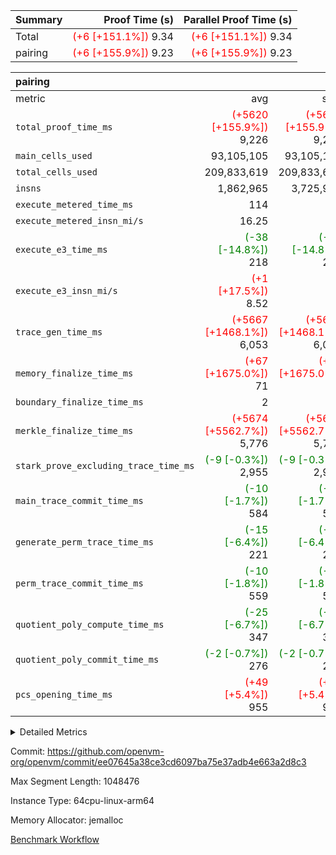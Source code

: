 | Summary | Proof Time (s) | Parallel Proof Time (s) |
|:---|---:|---:|
| Total | <span style='color: red'>(+6 [+151.1%])</span> 9.34 | <span style='color: red'>(+6 [+151.1%])</span> 9.34 |
| pairing | <span style='color: red'>(+6 [+155.9%])</span> 9.23 | <span style='color: red'>(+6 [+155.9%])</span> 9.23 |


| pairing |||||
|:---|---:|---:|---:|---:|
|metric|avg|sum|max|min|
| `total_proof_time_ms ` | <span style='color: red'>(+5620 [+155.9%])</span> 9,226 | <span style='color: red'>(+5620 [+155.9%])</span> 9,226 | <span style='color: red'>(+5620 [+155.9%])</span> 9,226 | <span style='color: red'>(+5620 [+155.9%])</span> 9,226 |
| `main_cells_used     ` |  93,105,105 |  93,105,105 |  93,105,105 |  93,105,105 |
| `total_cells_used    ` |  209,833,619 |  209,833,619 |  209,833,619 |  209,833,619 |
| `insns               ` |  1,862,965 |  3,725,930 |  1,862,965 |  1,862,965 |
| `execute_metered_time_ms` |  114 | -          | -          | -          |
| `execute_metered_insn_mi/s` |  16.25 | -          |  16.25 |  16.25 |
| `execute_e3_time_ms  ` | <span style='color: green'>(-38 [-14.8%])</span> 218 | <span style='color: green'>(-38 [-14.8%])</span> 218 | <span style='color: green'>(-38 [-14.8%])</span> 218 | <span style='color: green'>(-38 [-14.8%])</span> 218 |
| `execute_e3_insn_mi/s` | <span style='color: red'>(+1 [+17.5%])</span> 8.52 | -          | <span style='color: red'>(+1 [+17.5%])</span> 8.52 | <span style='color: red'>(+1 [+17.5%])</span> 8.52 |
| `trace_gen_time_ms   ` | <span style='color: red'>(+5667 [+1468.1%])</span> 6,053 | <span style='color: red'>(+5667 [+1468.1%])</span> 6,053 | <span style='color: red'>(+5667 [+1468.1%])</span> 6,053 | <span style='color: red'>(+5667 [+1468.1%])</span> 6,053 |
| `memory_finalize_time_ms` | <span style='color: red'>(+67 [+1675.0%])</span> 71 | <span style='color: red'>(+67 [+1675.0%])</span> 71 | <span style='color: red'>(+67 [+1675.0%])</span> 71 | <span style='color: red'>(+67 [+1675.0%])</span> 71 |
| `boundary_finalize_time_ms` |  2 |  2 |  2 |  2 |
| `merkle_finalize_time_ms` | <span style='color: red'>(+5674 [+5562.7%])</span> 5,776 | <span style='color: red'>(+5674 [+5562.7%])</span> 5,776 | <span style='color: red'>(+5674 [+5562.7%])</span> 5,776 | <span style='color: red'>(+5674 [+5562.7%])</span> 5,776 |
| `stark_prove_excluding_trace_time_ms` | <span style='color: green'>(-9 [-0.3%])</span> 2,955 | <span style='color: green'>(-9 [-0.3%])</span> 2,955 | <span style='color: green'>(-9 [-0.3%])</span> 2,955 | <span style='color: green'>(-9 [-0.3%])</span> 2,955 |
| `main_trace_commit_time_ms` | <span style='color: green'>(-10 [-1.7%])</span> 584 | <span style='color: green'>(-10 [-1.7%])</span> 584 | <span style='color: green'>(-10 [-1.7%])</span> 584 | <span style='color: green'>(-10 [-1.7%])</span> 584 |
| `generate_perm_trace_time_ms` | <span style='color: green'>(-15 [-6.4%])</span> 221 | <span style='color: green'>(-15 [-6.4%])</span> 221 | <span style='color: green'>(-15 [-6.4%])</span> 221 | <span style='color: green'>(-15 [-6.4%])</span> 221 |
| `perm_trace_commit_time_ms` | <span style='color: green'>(-10 [-1.8%])</span> 559 | <span style='color: green'>(-10 [-1.8%])</span> 559 | <span style='color: green'>(-10 [-1.8%])</span> 559 | <span style='color: green'>(-10 [-1.8%])</span> 559 |
| `quotient_poly_compute_time_ms` | <span style='color: green'>(-25 [-6.7%])</span> 347 | <span style='color: green'>(-25 [-6.7%])</span> 347 | <span style='color: green'>(-25 [-6.7%])</span> 347 | <span style='color: green'>(-25 [-6.7%])</span> 347 |
| `quotient_poly_commit_time_ms` | <span style='color: green'>(-2 [-0.7%])</span> 276 | <span style='color: green'>(-2 [-0.7%])</span> 276 | <span style='color: green'>(-2 [-0.7%])</span> 276 | <span style='color: green'>(-2 [-0.7%])</span> 276 |
| `pcs_opening_time_ms ` | <span style='color: red'>(+49 [+5.4%])</span> 955 | <span style='color: red'>(+49 [+5.4%])</span> 955 | <span style='color: red'>(+49 [+5.4%])</span> 955 | <span style='color: red'>(+49 [+5.4%])</span> 955 |



<details>
<summary>Detailed Metrics</summary>

|  | keygen_time_ms | commit_exe_time_ms | app proof_time_ms |
| --- | --- | --- |
|  | 705 | 9 | 21,831 | 

| group | prove_segment_time_ms | memory_to_vec_partition_time_ms | insns | fri.log_blowup | execute_metered_time_ms | execute_metered_insn_mi/s | compute_user_public_values_proof_time_ms |
| --- | --- | --- | --- | --- | --- | --- | --- |
| pairing | 10,611 | 506 | 1,862,965 | 1 | 114 | 16.25 | 11,097 | 

| group | air_name | quotient_deg | interactions | constraints |
| --- | --- | --- | --- | --- |
| pairing | AccessAdapterAir<16> | 2 | 5 | 12 | 
| pairing | AccessAdapterAir<2> | 2 | 5 | 12 | 
| pairing | AccessAdapterAir<32> | 2 | 5 | 12 | 
| pairing | AccessAdapterAir<4> | 2 | 5 | 12 | 
| pairing | AccessAdapterAir<8> | 2 | 5 | 12 | 
| pairing | BitwiseOperationLookupAir<8> | 2 | 2 | 4 | 
| pairing | MemoryMerkleAir<8> | 2 | 4 | 39 | 
| pairing | PersistentBoundaryAir<8> | 2 | 3 | 7 | 
| pairing | PhantomAir | 2 | 3 | 5 | 
| pairing | Poseidon2PeripheryAir<BabyBearParameters>, 1> | 2 | 1 | 286 | 
| pairing | ProgramAir | 1 | 1 | 4 | 
| pairing | RangeTupleCheckerAir<2> | 1 | 1 | 4 | 
| pairing | Rv32HintStoreAir | 2 | 18 | 28 | 
| pairing | VariableRangeCheckerAir | 1 | 1 | 4 | 
| pairing | VmAirWrapper<Rv32BaseAluAdapterAir, BaseAluCoreAir<4, 8> | 2 | 20 | 37 | 
| pairing | VmAirWrapper<Rv32BaseAluAdapterAir, LessThanCoreAir<4, 8> | 2 | 18 | 40 | 
| pairing | VmAirWrapper<Rv32BaseAluAdapterAir, ShiftCoreAir<4, 8> | 2 | 24 | 91 | 
| pairing | VmAirWrapper<Rv32BranchAdapterAir, BranchEqualCoreAir<4> | 2 | 11 | 20 | 
| pairing | VmAirWrapper<Rv32BranchAdapterAir, BranchLessThanCoreAir<4, 8> | 2 | 13 | 35 | 
| pairing | VmAirWrapper<Rv32CondRdWriteAdapterAir, Rv32JalLuiCoreAir> | 2 | 10 | 18 | 
| pairing | VmAirWrapper<Rv32IsEqualModAdapterAir<2, 1, 32, 32>, ModularIsEqualCoreAir<32, 4, 8> | 2 | 25 | 225 | 
| pairing | VmAirWrapper<Rv32JalrAdapterAir, Rv32JalrCoreAir> | 2 | 16 | 20 | 
| pairing | VmAirWrapper<Rv32LoadStoreAdapterAir, LoadSignExtendCoreAir<4, 8> | 2 | 18 | 33 | 
| pairing | VmAirWrapper<Rv32LoadStoreAdapterAir, LoadStoreCoreAir<4> | 2 | 17 | 40 | 
| pairing | VmAirWrapper<Rv32MultAdapterAir, DivRemCoreAir<4, 8> | 2 | 25 | 84 | 
| pairing | VmAirWrapper<Rv32MultAdapterAir, MulHCoreAir<4, 8> | 2 | 24 | 31 | 
| pairing | VmAirWrapper<Rv32MultAdapterAir, MultiplicationCoreAir<4, 8> | 2 | 19 | 19 | 
| pairing | VmAirWrapper<Rv32RdWriteAdapterAir, Rv32AuipcCoreAir> | 2 | 12 | 14 | 
| pairing | VmAirWrapper<Rv32VecHeapAdapterAir<1, 2, 2, 32, 32>, FieldExpressionCoreAir> | 2 | 415 | 480 | 
| pairing | VmAirWrapper<Rv32VecHeapAdapterAir<2, 1, 1, 32, 32>, FieldExpressionCoreAir> | 2 | 158 | 190 | 
| pairing | VmAirWrapper<Rv32VecHeapAdapterAir<2, 2, 2, 32, 32>, FieldExpressionCoreAir> | 2 | 428 | 457 | 
| pairing | VmConnectorAir | 2 | 5 | 11 | 

| group | air_name | segment | rows | prep_cols | perm_cols | main_cols | cells |
| --- | --- | --- | --- | --- | --- | --- | --- |
| pairing | AccessAdapterAir<16> | 0 | 262,144 |  | 16 | 25 | 10,747,904 | 
| pairing | AccessAdapterAir<32> | 0 | 131,072 |  | 16 | 41 | 7,471,104 | 
| pairing | AccessAdapterAir<8> | 0 | 524,288 |  | 16 | 17 | 17,301,504 | 
| pairing | BitwiseOperationLookupAir<8> | 0 | 65,536 | 3 | 8 | 2 | 655,360 | 
| pairing | MemoryMerkleAir<8> | 0 | 32,768 |  | 16 | 32 | 1,572,864 | 
| pairing | PersistentBoundaryAir<8> | 0 | 32,768 |  | 12 | 20 | 1,048,576 | 
| pairing | PhantomAir | 0 | 1 |  | 12 | 6 | 18 | 
| pairing | Poseidon2PeripheryAir<BabyBearParameters>, 1> | 0 | 32,768 |  | 8 | 300 | 10,092,544 | 
| pairing | ProgramAir | 0 | 32,768 |  | 8 | 10 | 589,824 | 
| pairing | RangeTupleCheckerAir<2> | 0 | 524,288 | 2 | 8 | 1 | 4,718,592 | 
| pairing | Rv32HintStoreAir | 0 | 256 |  | 44 | 32 | 19,456 | 
| pairing | VariableRangeCheckerAir | 0 | 262,144 | 2 | 8 | 1 | 2,359,296 | 
| pairing | VmAirWrapper<Rv32BaseAluAdapterAir, BaseAluCoreAir<4, 8> | 0 | 1,048,576 |  | 52 | 36 | 92,274,688 | 
| pairing | VmAirWrapper<Rv32BaseAluAdapterAir, LessThanCoreAir<4, 8> | 0 | 65,536 |  | 40 | 37 | 5,046,272 | 
| pairing | VmAirWrapper<Rv32BaseAluAdapterAir, ShiftCoreAir<4, 8> | 0 | 2,048 |  | 52 | 53 | 215,040 | 
| pairing | VmAirWrapper<Rv32BranchAdapterAir, BranchEqualCoreAir<4> | 0 | 262,144 |  | 28 | 26 | 14,155,776 | 
| pairing | VmAirWrapper<Rv32BranchAdapterAir, BranchLessThanCoreAir<4, 8> | 0 | 131,072 |  | 32 | 32 | 8,388,608 | 
| pairing | VmAirWrapper<Rv32CondRdWriteAdapterAir, Rv32JalLuiCoreAir> | 0 | 8,192 |  | 28 | 18 | 376,832 | 
| pairing | VmAirWrapper<Rv32IsEqualModAdapterAir<2, 1, 32, 32>, ModularIsEqualCoreAir<32, 4, 8> | 0 | 32 |  | 56 | 166 | 7,104 | 
| pairing | VmAirWrapper<Rv32JalrAdapterAir, Rv32JalrCoreAir> | 0 | 65,536 |  | 36 | 28 | 4,194,304 | 
| pairing | VmAirWrapper<Rv32LoadStoreAdapterAir, LoadStoreCoreAir<4> | 0 | 1,048,576 |  | 52 | 41 | 97,517,568 | 
| pairing | VmAirWrapper<Rv32MultAdapterAir, MulHCoreAir<4, 8> | 0 | 256 |  | 72 | 39 | 28,416 | 
| pairing | VmAirWrapper<Rv32MultAdapterAir, MultiplicationCoreAir<4, 8> | 0 | 512 |  | 52 | 31 | 42,496 | 
| pairing | VmAirWrapper<Rv32RdWriteAdapterAir, Rv32AuipcCoreAir> | 0 | 32,768 |  | 28 | 20 | 1,572,864 | 
| pairing | VmAirWrapper<Rv32VecHeapAdapterAir<2, 1, 1, 32, 32>, FieldExpressionCoreAir> | 0 | 1,024 |  | 320 | 263 | 596,992 | 
| pairing | VmAirWrapper<Rv32VecHeapAdapterAir<2, 2, 2, 32, 32>, FieldExpressionCoreAir> | 0 | 16,384 |  | 604 | 497 | 18,038,784 | 
| pairing | VmConnectorAir | 0 | 2 | 1 | 16 | 5 | 42 | 

| group | segment | trace_gen_time_ms | total_proof_time_ms | total_cells_used | total_cells | system_trace_gen_time_ms | stark_prove_excluding_trace_time_ms | single_trace_gen_time_ms | quotient_poly_compute_time_ms | quotient_poly_commit_time_ms | perm_trace_commit_time_ms | pcs_opening_time_ms | merkle_finalize_time_ms | memory_to_vec_partition_time_ms | memory_finalize_time_ms | main_trace_commit_time_ms | main_cells_used | insns | generate_perm_trace_time_ms | execute_e3_time_ms | execute_e3_insn_mi/s | boundary_finalize_time_ms |
| --- | --- | --- | --- | --- | --- | --- | --- | --- | --- | --- | --- | --- | --- | --- | --- | --- | --- | --- | --- | --- | --- | --- |
| pairing | 0 | 6,053 | 9,226 | 209,833,619 | 304,931,516 | 6,051 | 2,955 | 2 | 347 | 276 | 559 | 955 | 5,776 | 310 | 71 | 584 | 93,105,105 | 1,862,965 | 221 | 218 | 8.52 | 2 | 

| group | segment | trace_height_constraint | weighted_sum | threshold |
| --- | --- | --- | --- | --- |
| pairing | 0 | 0 | 5,382,342 | 2,013,265,921 | 
| pairing | 0 | 1 | 18,152,512 | 2,013,265,921 | 
| pairing | 0 | 2 | 2,691,171 | 2,013,265,921 | 
| pairing | 0 | 3 | 25,000,068 | 2,013,265,921 | 
| pairing | 0 | 4 | 131,072 | 2,013,265,921 | 
| pairing | 0 | 5 | 65,536 | 2,013,265,921 | 
| pairing | 0 | 6 | 6,016,192 | 2,013,265,921 | 
| pairing | 0 | 7 | 4,096 | 2,013,265,921 | 
| pairing | 0 | 8 | 58,426,029 | 2,013,265,921 | 

</details>


Commit: https://github.com/openvm-org/openvm/commit/ee07645a38ce3cd6097ba75e37adb4e663a2d8c3

Max Segment Length: 1048476

Instance Type: 64cpu-linux-arm64

Memory Allocator: jemalloc

[Benchmark Workflow](https://github.com/openvm-org/openvm/actions/runs/16758254451)
